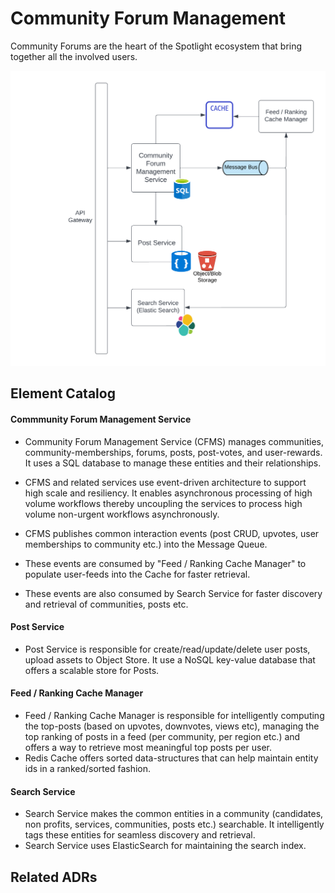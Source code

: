 # Community Forum Management
Community Forums are the heart of the Spotlight ecosystem that bring together all the involved users.  

![Alt text - Community Forum Management](../images/community-forum-management.png)

## Element Catalog 

#### Commmunity Forum Management Service

- Community Forum Management Service (CFMS) manages communities, community-memberships, forums, posts, post-votes, and user-rewards. It uses a SQL database to manage these entities and their relationships.

- CFMS and related services use event-driven architecture to support high scale and resiliency. It enables asynchronous processing of high volume workflows thereby uncoupling the services to process high volume non-urgent workflows asynchronously.

- CFMS publishes common interaction events (post CRUD, upvotes, user memberships to community etc.) into the Message Queue. 

- These events are consumed by "Feed / Ranking Cache Manager" to populate user-feeds into the Cache for faster retrieval.

- These events are also consumed by Search Service for faster discovery and retrieval of communities, posts etc. 

#### Post Service
- Post Service is responsible for create/read/update/delete user posts, upload assets to Object Store. It use a NoSQL key-value database that offers a scalable store for Posts. 

#### Feed / Ranking Cache Manager
- Feed / Ranking Cache Manager is responsible for intelligently computing the top-posts (based on upvotes, downvotes, views etc), managing the top ranking of posts in a feed (per community, per region etc.) and offers a way to retrieve most meaningful top posts per user.
- Redis Cache offers sorted data-structures that can help maintain entity ids in a ranked/sorted fashion. 

#### Search Service
- Search Service makes the common entities in a community (candidates, non profits, services, communities, posts etc.) searchable. It intelligently tags these entities for seamless discovery and retrieval.
- Search Service uses ElasticSearch for maintaining the search index.

 
## Related ADRs 

